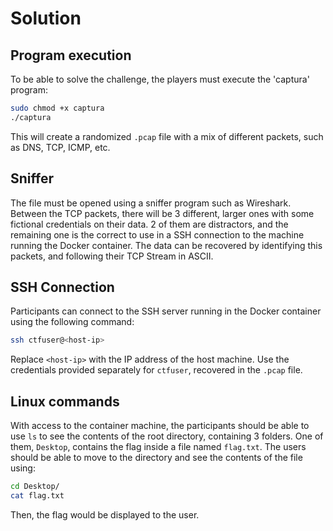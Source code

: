# Solution

## Program execution
To be able to solve the challenge, the players must execute the 'captura' program:
```bash
sudo chmod +x captura
./captura
```
This will create a randomized `.pcap` file with a mix of different packets, such as DNS, TCP, ICMP, etc.

## Sniffer
The file must be opened using a sniffer program such as Wireshark.
Between the TCP packets, there will be 3 different, larger ones with some fictional credentials on their data. 2 of them are distractors, and the remaining one is the correct to use in a SSH connection to the machine running the Docker container.
The data can be recovered by identifying this packets, and following their TCP Stream in ASCII.

## SSH Connection
Participants can connect to the SSH server running in the Docker container using the following command:
```bash
ssh ctfuser@<host-ip>
```
Replace `<host-ip>` with the IP address of the host machine. Use the credentials provided separately for `ctfuser`, recovered in the `.pcap` file.

## Linux commands
With access to the container machine, the participants should be able to use `ls` to see the contents of the root directory, containing 3 folders. One of them, `Desktop`, contains the flag inside a file named `flag.txt`.
The users should be able to move to the directory and see the contents of the file using:
```bash
cd Desktop/
cat flag.txt
```
Then, the flag would be displayed to the user.
